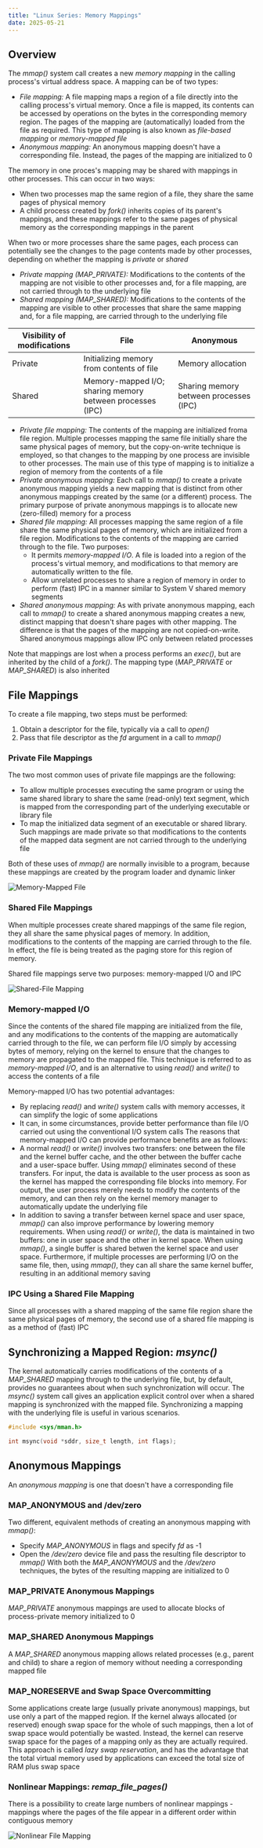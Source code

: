 ```yaml
---
title: "Linux Series: Memory Mappings"
date: 2025-05-21
---
```


## Overview

The _mmap()_ system call creates a new _memory mapping_ in the calling process's virtual address space.
A mapping can be of two types:

- _File mapping:_ A file mapping maps a region of a file directly into the calling process's virtual
  memory. Once a file is mapped, its contents can be accessed by operations on the bytes in the
  corresponding memory region. The pages of the mapping are (automatically) loaded from the file as
  required. This type of mapping is also known as _file\-based mapping_ or _memory\-mapped file_
- _Anonymous mapping:_ An anonymous mapping doesn't have a corresponding file. Instead, the pages of
  the mapping are initialized to 0

The memory in one proces's mapping may be shared with mappings in other processes. This can occur in
two ways:

- When two processes map the same region of a file, they share the same pages of physical memory
- A child process created by _fork()_ inherits copies of its parent's mappings, and these mappings
  refer to the same pages of physical memory as the corresponding mappings in the parent

When two or more processes share the same pages, each process can potentially see the changes to the
page contents made by other processes, depending on whether the mapping is _private_ or _shared_

- _Private mapping (MAP\_PRIVATE):_ Modifications to the contents of the mapping are not visible to
  other processes and, for a file mapping, are not carried through to the underlying file
- _Shared mapping (MAP\_SHARED):_ Modifications to the contents of the mapping are visible to other
  processes that share the same mapping and, for a file mapping, are carried through to the underlying 
  file

| Visibility of modifications | File                                                      | Anonymous                              |
| --------------------------- | --------------------------------------------------------- | -------------------------------------- |
| Private                     | Initializing memory from contents of file                 | Memory allocation                      |
| Shared                      | Memory-mapped I/O; sharing memory between processes (IPC) | Sharing memory between processes (IPC) |

- _Private file mapping:_ The contents of the mapping are initialized froma  file region. Multiple
  processes mapping the same file initially share the same physical pages of memory, but the copy-on-write
  technique is employed, so that changes to the mapping by one process are invisible to other processes.
  The main use of this type of mapping is to initialize a region of memory from the contents of a file
- _Private anonymous mapping:_ Each call to _mmap()_ to create a private anonymous mapping yields a
  new mapping that is distinct from other anonymous mappings created by the same (or a different) process.
  The primary purpose of private anonymous mappings is to allocate new (zero-filled) memory for a process
- _Shared file mapping:_ All processes mapping the same region of a file share the same physical pages
  of memory, which are initialized from a file region. Modifications to the contents of the mapping
  are carried through to the file. Two purposes:
  - It permits _memory\-mapped I/O_. A file is loaded into a region of the process's virtual memory,
    and modifications to that memory are automatically written to the file. 
  - Allow unrelated processes to share a region of memory in order to perform (fast) IPC in a manner
    similar to System V shared memory segments
- _Shared anonymous mapping:_ As with private anonymous mapping, each call to _mmap()_ to create a
  shared anonymous mapping creates a new, distinct mapping that doesn't share pages with other mapping.
  The difference is that the pages of the mapping are not copied-on-write. Shared anonymous mappings
  allow IPC only between related processes

Note that mappings are lost when a process performs an _exec()_, but are inherited by the child of a
_fork()_. The mapping type (_MAP\_PRIVATE_ or _MAP\_SHARED_) is also inherited

## File Mappings

To create a file mapping, two steps must be performed:

1. Obtain a descriptor for the file, typically via a call to _open()_
2. Pass that file descriptor as the _fd_ argument in a call to _mmap()_

### Private File Mappings

The two most common uses of private file mappings are the following:

- To allow multiple processes executing the same program or using the same shared library to share the
  same (read-only) text segment, which is mapped from the corresponding part of the underlying executable
  or library file 
- To map the initialized data segment of an executable or shared library. Such mappings are made private
  so that modifications to the contents of the mapped data segment are not carried through to the underlying
  file

Both of these uses of _mmap()_ are normally invisible to a program, because these mappings are created
by the program loader and dynamic linker

![Memory-Mapped File](https://raw.githubusercontent.com/da0p/GithubPage/main/docs/assets/memory_mapped_file.drawio.png)

### Shared File Mappings

When multiple processes create shared mappings of the same file region, they all share the same physical
pages of memory. In addition, modifications to the contents of the mapping are carried through to the
file. In effect, the file is being treated as the paging store for this region of memory.

Shared file mappings serve two purposes: memory-mapped I/O and IPC

![Shared-File Mapping](https://raw.githubusercontent.com/da0p/GithubPage/main/docs/assets/shared_file_mapping.drawio.png)

### Memory-mapped I/O

Since the contents of the shared file mapping are initialized from the file, and any modifications to
the contents of the mapping are automatically carried through to the file, we can perform file I/O simply
by accessing bytes of memory, relying on the kernel to ensure that the changes to memory are propagated
to the mapped file. This technique is referred to as _memory\-mapped I/O_, and is an alternative to
using _read()_ and _write()_ to access the contents of a file

Memory-mapped I/O has two potential advantages:

- By replacing _read()_ and _write()_ system calls with memory accesses, it can simplify the logic of
  some applications
- It can, in some circumstances, provide better performance than file I/O carried out using the conventional
  I/O system calls
The reasons that memory-mapped I/O can provide performance benefits are as follows:
- A normal _read()_ or _write()_ involves two transfers: one between the file and the kernel buffer
  cache, and the other between the buffer cache and a user-space buffer. Using _mmap()_ eliminates
  second of these transfers. For input, the data is available to the user process as soon as the kernel
  has mapped the corresponding file blocks into memory. For output, the user process merely needs to
  modify the contents of the memory, and can then rely on the kernel memory manager to automatically
  update the underlying file
- In addition to saving a transfer between kernel space and user space, _mmap()_ can also improve
  performance by lowering memory requirements. When using _read()_ or _write()_, the data is maintained
  in two buffers: one in user space and the other in kernel space. When using _mmap()_, a single buffer
  is shared betwen the kernel space and user space. Furthermore, if multiple processes are performing
  I/O on the same file, then, using _mmap()_, they can all share the same kernel buffer, resulting in
  an additional memory saving

### IPC Using a Shared File Mapping

Since all processes with a shared mapping of the same file region share the same physical pages of
memory, the second use of a shared file mapping is as a method of (fast) IPC

## Synchronizing a Mapped Region: _msync()_

The kernel automatically carries modifications of the contents of a _MAP\_SHARED_ mapping through to
the underlying file, but, by default, provides no guarantees about when such synchronization will occur.
The _msync()_ system call gives an application explicit control over when a shared mapping is synchronized
with the mapped file. Synchronizing a mapping with the underlying file is useful in various scenarios.

```c
#include <sys/mman.h>

int msync(void *sddr, size_t length, int flags);
```

## Anonymous Mappings

An _anonymous mapping_ is one that doesn't have a corresponding file

### MAP_ANONYMOUS and /dev/zero

Two different, equivalent methods of creating an anonymous mapping with _mmap()_:

- Specify _MAP\_ANONYMOUS_ in flags and specify _fd_ as -1
- Open the _/dev/zero_ device file and pass the resulting file descriptor to _mmap()_
With both the _MAP\_ANONYMOUS_ and the _/dev/zero_ techniques, the bytes of the resulting mapping
are initialized to 0

### MAP_PRIVATE Anonymous Mappings

_MAP\_PRIVATE_ anonymous mappings are used to allocate blocks of process-private memory initialized to 0

### MAP_SHARED Anonymous Mappings

A _MAP\_SHARED_ anonymous mapping allows related processes (e.g., parent and child) to share a region
of memory without needing a corresponding mapped file

### MAP_NORESERVE and Swap Space Overcommitting

Some applications create large (usually private anonymous) mappings, but use only a part of the mapped
region. If the kernel always allocated (or reserved) enough swap space for the whole of such mappings,
then a lot of swap space would potentially be wasted. Instead, the kernel can reserve swap space for
the pages of a mapping only as they are actually required. This approach is called _lazy swap reservation_,
and has the advantage that the total virtual memory used by applications can exceed the total size of
RAM plus swap space

### Nonlinear Mappings: _remap_file_pages()_

There is a possibility to create large numbers of nonlinear mappings - mappings where the pages of the
file appear in a different order within contiguous memory

![Nonlinear File Mapping](https://raw.githubusercontent.com/da0p/GithubPage/main/docs/assets/nonlinear_file_mapping.drawio.png)